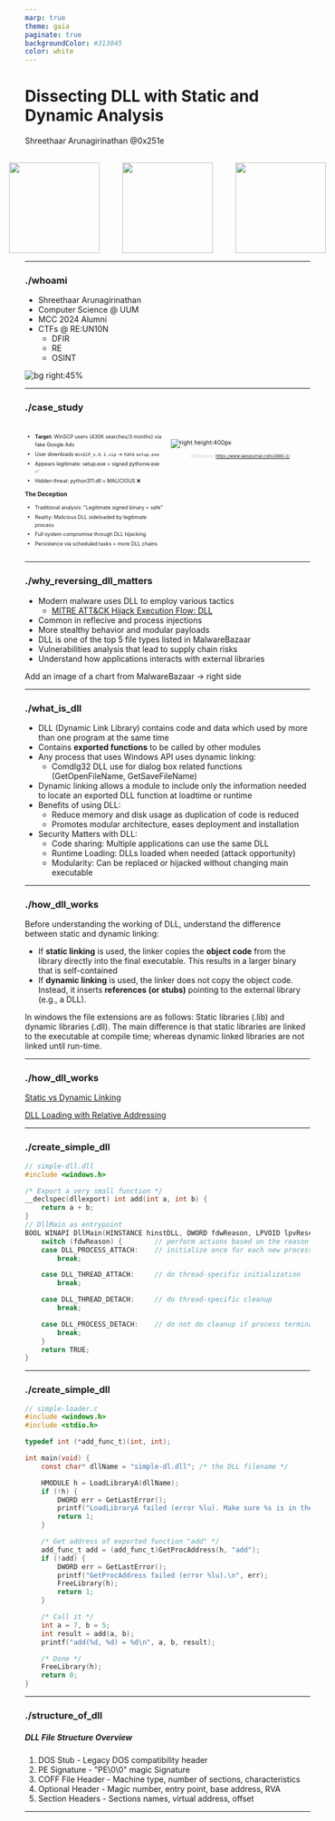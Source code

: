 ```yaml
---
marp: true
theme: gaia
paginate: true
backgroundColor: #313045
color: white
---
```


<style>
.logo-row {
  display: flex;
  justify-content: center;
  align-items: center;
  gap: 40px;
  margin-top: 30px;
}
.logo-row img {
  height: 160px;
}
</style>

<!-- _class: lead -->
# Dissecting DLL with Static and Dynamic Analysis
Shreethaar Arunagirinathan
@0x251e

<div class="logo-row">
  <img src="logo.png">
  <img src="logo2.png">
  <img src="logo3.png">
</div>

---

### ./whoami

- Shreethaar Arunagirinathan 
- Computer Science @ UUM
- MCC 2024 Alumni 
- CTFs @ RE:UN10N 
    - DFIR
    - RE 
    - OSINT

![bg right:45%](0x251e.png)

---

### ./case_study

<style>
div.twocols {
  margin-top: 35px;
  column-count: 2;
  font-size: 0.75em;
}
div.twocols p:first-child,
div.twocols h1:first-child,
div.twocols h2:first-child,
div.twocols ul:first-child,
div.twocols ul li:first-child,
div.twocols ul li p:first-child {
  margin-top: 0 !important;
}
div.twocols p.break {
  break-before: column;
  margin-top: 0;
}
div.twocols ul li {
  font-size: 0.85em;
  line-height: 1.5;
  margin-bottom: 0.4em;
}
.reference {
  font-size: 0.7em;
  color: #cccccc;
  margin-top: 10px;
  text-align: center;
}
</style>

<div class="twocols">

- **Target:** WinSCP users (430K searches/3 months) via fake Google Ads
- User downloads `WinSCP_v.6.1.zip` → runs `setup.exe`
- Appears legitimate: setup.exe = signed pythonw.exe ✅
- Hidden threat: python311.dll = MALICIOUS ❌

**The Deception**
- Traditional analysis: "Legitimate signed binary = safe"
- Reality: Malicious DLL sideloaded by legitimate process
- Full system compromise through DLL hijacking
- Persistence via scheduled tasks + more DLL chains

<p class="break"></p>

![right height:400px](https://www.iaesjournal.com/wp-content/uploads/2023/11/hacking.webp)

<p class="reference">References: <a href="https://www.iaesjournal.com/4980-2/">https://www.iaesjournal.com/4980-2/</a></p>
</div>

---

### ./why_reversing_dll_matters
- Modern malware uses DLL to employ various tactics
    - [MITRE ATT&CK Hijack Execution Flow: DLL](https://attack.mitre.org/techniques/T1574/001/)
- Common in reflecive and process injections
- More stealthy behavior and modular payloads
- DLL is one of the top 5 file types listed in MalwareBazaar 
- Vulnerabilities analysis that lead to supply chain risks
- Understand how applications interacts with external libraries

Add an image of a chart from MalwareBazaar -> right side

---

### ./what_is_dll
<style>
section ul {
    font-size: 0.75em !important;
    line-height: 1.4;
}
section ul li {
    margin-bottom: 0.3em;
}
</style>

- DLL (Dynamic Link Library) contains code and data which used by more than one program at the same time
- Contains **exported functions** to be called by other modules
- Any process that uses Windows API uses dynamic linking:
    - Comdlg32 DLL use for dialog box related functions (GetOpenFileName, GetSaveFileName)
- Dynamic linking allows a module to include only the information needed to locate an exported DLL function at loadtime or runtime 
- Benefits of using DLL:
    - Reduce memory and disk usage as duplication of code is reduced
    - Promotes modular architecture, eases deployment and installation
- Security Matters with DLL:
    - Code sharing: Multiple applications can use the same DLL
    - Runtime Loading: DLLs loaded when needed (attack opportunity)
    - Modularity: Can be replaced or hijacked without changing main executable
---

### ./how_dll_works

Before understanding the working of DLL, understand the difference between static and dynamic linking:

- If **static linking** is used, the linker copies the **object code** from the library directly into the final executable. This results in a larger binary that is self-contained
- If **dynamic linking** is used, the linker does not copy the object code. Instead, it inserts **references (or stubs)** pointing to the external library (e.g., a DLL). 

In windows the file extensions are as follows: Static libraries (.lib) and dynamic libraries (.dll). The main difference is that static libraries are linked to the executable at compile time; whereas dynamic linked libraries are not linked until run-time.

---

### ./how_dll_works

[Static vs Dynamic Linking](https://excalidraw.com/#json=dnx_6hrE22l7_vI3D01Wh,N-eEl0y3luJclGzbXyOn4g)

[DLL Loading with Relative Addressing](https://excalidraw.com/#json=QSX9FTBqKW-Dk-h8LkWFW,12_4MgVhg96fA_Oo0sP99Q)

---

### ./create_simple_dll 
```c 
// simple-dll.dll
#include <windows.h>

/* Export a very small function */
__declspec(dllexport) int add(int a, int b) {
    return a + b;
}
// DllMain as entrypoint 
BOOL WINAPI DllMain(HINSTANCE hinstDLL, DWORD fdwReason, LPVOID lpvReserved) {
    switch (fdwReason) {        // perform actions based on the reason of calling 
    case DLL_PROCESS_ATTACH:    // initialize once for each new process
        break;

    case DLL_THREAD_ATTACH:     // do thread-specific initialization
        break;

    case DLL_THREAD_DETACH:     // do thread-specific cleanup
        break;

    case DLL_PROCESS_DETACH:    // do not do cleanup if process termination scenario
        break;
    }
    return TRUE;
}
```
---

### ./create_simple_dll
```c 
// simple-loader.c
#include <windows.h>
#include <stdio.h>

typedef int (*add_func_t)(int, int);

int main(void) {
    const char* dllName = "simple-dl.dll"; /* the DLL filename */

    HMODULE h = LoadLibraryA(dllName);
    if (!h) {
        DWORD err = GetLastError();
        printf("LoadLibraryA failed (error %lu). Make sure %s is in the same folder.\n", err, dllName);
        return 1;
    }

    /* Get address of exported function "add" */
    add_func_t add = (add_func_t)GetProcAddress(h, "add");
    if (!add) {
        DWORD err = GetLastError();
        printf("GetProcAddress failed (error %lu).\n", err);
        FreeLibrary(h);
        return 1;
    }

    /* Call it */
    int a = 7, b = 5;
    int result = add(a, b);
    printf("add(%d, %d) = %d\n", a, b, result);

    /* Done */
    FreeLibrary(h);
    return 0;
}
```
---

### ./structure_of_dll

##### DLL File Structure Overview
1. DOS Stub - Legacy DOS compatibility header 
2. PE Signature - "PE\0\0" magic Signature
3. COFF File Header - Machine type, number of sections, characteristics
4. Optional Header - Magic number, entry point, base address, RVA 
5. Section Headers - Sections names, virtual address, offset

---



